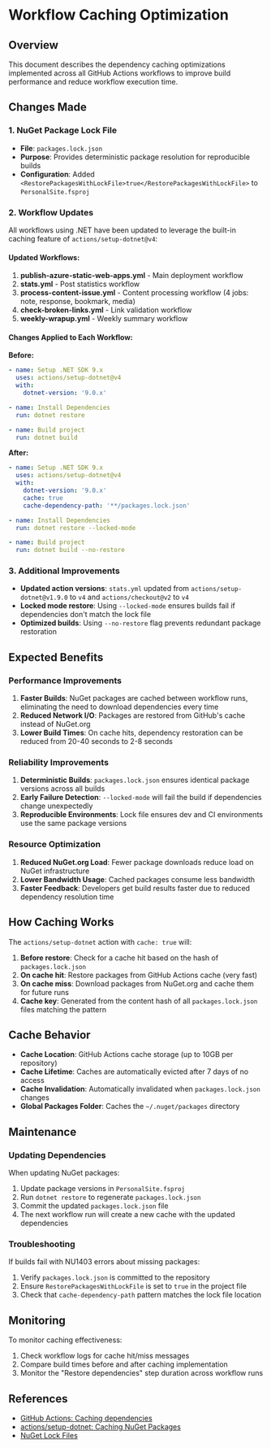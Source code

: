 # Workflow Caching Optimization

## Overview

This document describes the dependency caching optimizations implemented across all GitHub Actions workflows to improve build performance and reduce workflow execution time.

## Changes Made

### 1. NuGet Package Lock File

- **File**: `packages.lock.json`
- **Purpose**: Provides deterministic package resolution for reproducible builds
- **Configuration**: Added `<RestorePackagesWithLockFile>true</RestorePackagesWithLockFile>` to `PersonalSite.fsproj`

### 2. Workflow Updates

All workflows using .NET have been updated to leverage the built-in caching feature of `actions/setup-dotnet@v4`:

#### Updated Workflows:
1. **publish-azure-static-web-apps.yml** - Main deployment workflow
2. **stats.yml** - Post statistics workflow
3. **process-content-issue.yml** - Content processing workflow (4 jobs: note, response, bookmark, media)
4. **check-broken-links.yml** - Link validation workflow
5. **weekly-wrapup.yml** - Weekly summary workflow

#### Changes Applied to Each Workflow:

**Before:**
```yaml
- name: Setup .NET SDK 9.x
  uses: actions/setup-dotnet@v4
  with: 
    dotnet-version: '9.0.x'

- name: Install Dependencies
  run: dotnet restore

- name: Build project
  run: dotnet build
```

**After:**
```yaml
- name: Setup .NET SDK 9.x
  uses: actions/setup-dotnet@v4
  with: 
    dotnet-version: '9.0.x'
    cache: true
    cache-dependency-path: '**/packages.lock.json'

- name: Install Dependencies
  run: dotnet restore --locked-mode

- name: Build project
  run: dotnet build --no-restore
```

### 3. Additional Improvements

- **Updated action versions**: `stats.yml` updated from `actions/setup-dotnet@v1.9.0` to `v4` and `actions/checkout@v2` to `v4`
- **Locked mode restore**: Using `--locked-mode` ensures builds fail if dependencies don't match the lock file
- **Optimized builds**: Using `--no-restore` flag prevents redundant package restoration

## Expected Benefits

### Performance Improvements

1. **Faster Builds**: NuGet packages are cached between workflow runs, eliminating the need to download dependencies every time
2. **Reduced Network I/O**: Packages are restored from GitHub's cache instead of NuGet.org
3. **Lower Build Times**: On cache hits, dependency restoration can be reduced from 20-40 seconds to 2-8 seconds

### Reliability Improvements

1. **Deterministic Builds**: `packages.lock.json` ensures identical package versions across all builds
2. **Early Failure Detection**: `--locked-mode` will fail the build if dependencies change unexpectedly
3. **Reproducible Environments**: Lock file ensures dev and CI environments use the same package versions

### Resource Optimization

1. **Reduced NuGet.org Load**: Fewer package downloads reduce load on NuGet infrastructure
2. **Lower Bandwidth Usage**: Cached packages consume less bandwidth
3. **Faster Feedback**: Developers get build results faster due to reduced dependency resolution time

## How Caching Works

The `actions/setup-dotnet` action with `cache: true` will:

1. **Before restore**: Check for a cache hit based on the hash of `packages.lock.json`
2. **On cache hit**: Restore packages from GitHub Actions cache (very fast)
3. **On cache miss**: Download packages from NuGet.org and cache them for future runs
4. **Cache key**: Generated from the content hash of all `packages.lock.json` files matching the pattern

## Cache Behavior

- **Cache Location**: GitHub Actions cache storage (up to 10GB per repository)
- **Cache Lifetime**: Caches are automatically evicted after 7 days of no access
- **Cache Invalidation**: Automatically invalidated when `packages.lock.json` changes
- **Global Packages Folder**: Caches the `~/.nuget/packages` directory

## Maintenance

### Updating Dependencies

When updating NuGet packages:

1. Update package versions in `PersonalSite.fsproj`
2. Run `dotnet restore` to regenerate `packages.lock.json`
3. Commit the updated `packages.lock.json` file
4. The next workflow run will create a new cache with the updated dependencies

### Troubleshooting

If builds fail with NU1403 errors about missing packages:

1. Verify `packages.lock.json` is committed to the repository
2. Ensure `RestorePackagesWithLockFile` is set to `true` in the project file
3. Check that `cache-dependency-path` pattern matches the lock file location

## Monitoring

To monitor caching effectiveness:

1. Check workflow logs for cache hit/miss messages
2. Compare build times before and after caching implementation
3. Monitor the "Restore dependencies" step duration across workflow runs

## References

- [GitHub Actions: Caching dependencies](https://docs.github.com/en/actions/using-workflows/caching-dependencies-to-speed-up-workflows)
- [actions/setup-dotnet: Caching NuGet Packages](https://github.com/actions/setup-dotnet#caching-nuget-packages)
- [NuGet Lock Files](https://learn.microsoft.com/nuget/consume-packages/package-references-in-project-files#locking-dependencies)
